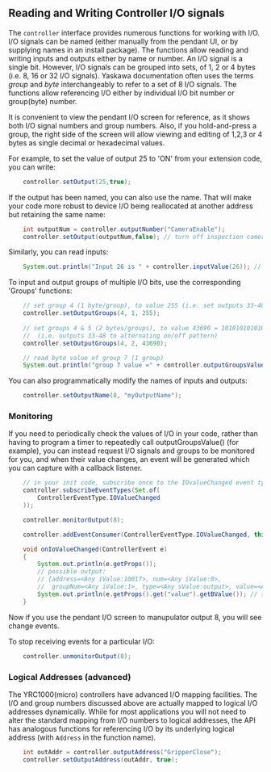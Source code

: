 
## Reading and Writing Controller I/O signals

The `controller` interface provides numerous functions for working with I/O.  I/O signals can be named (either manually from the pendant UI, or by supplying names in an install package).  The functions allow reading and writing inputs and outputs either by name or number.  An I/O signal is a single bit. However, I/O signals can be grouped into sets, of 1, 2 or 4 bytes (i.e. 8, 16 or 32 I/O signals).  Yaskawa documentation often uses the terms *group* and *byte* interchangeably to refer to a set of 8 I/O signals.  The functions allow referencing I/O either by individual I/O bit number or group(byte) number.

It is convenient to view the pendant I/O screen for reference, as it shows both I/O signal numbers and group numbers.  Also, if you hold-and-press a group, the right side of the screen will allow viewing and editing of 1,2,3 or 4 bytes as single decimal or hexadecimal values.

For example, to set the value of output 25 to 'ON' from your extension code, you can write:
```java
    controller.setOutput(25,true);
```
If the output has been named, you can also use the name.  That will make your code more robust to device I/O being reallocated at another address but retaining the same name:
```java
    int outputNum = controller.outputNumber("CameraEnable");
    controller.setOutput(outputNum,false); // turn off inspection camera
```

Similarly, you can read inputs:
```java
    System.out.println("Input 26 is " + controller.inputValue(26)); // true or false
```

To input and output groups of multiple I/O bits, use the corresponding 'Groups' functions:
```java
    // set group 4 (1 byte/group), to value 255 (i.e. set outputs 33-40 to 'on'/true)
    controller.setOutputGroups(4, 1, 255);
    
    // set groups 4 & 5 (2 bytes/groups), to value 43690 = 1010101010101010 in binary
    //  (i.e. outputs 33-48 to alternating on/off pattern)
    controller.setOutputGroups(4, 2, 43690);

    // read byte value of group 7 (1 group)
    System.out.println("group 7 value =" + controller.outputGroupsValue(7,1)); // 0-255
```

You can also programmatically modify the names of inputs and outputs:
```java
    controller.setOutputName(8, "myOutputName");
```

### Monitoring

If you need to periodically check the values of I/O in your code, rather than having to program a timer to repeatedly call outputGroupsValue() (for example), you can instead request I/O signals and groups to be monitored for you, and when their value changes, an event will be generated which you can capture with a callback listener.

```java
    // in your init code, subscribe once to the IOvalueChanged event type
    controller.subscribeEventTypes(Set.of( 
        ControllerEventType.IOValueChanged
    ));

    controller.monitorOutput(8);

    controller.addEventConsumer(ControllerEventType.IOValueChanged, this::onIoValueChanged);
```
```java
    void onIoValueChanged(ControllerEvent e)
    {
        System.out.println(e.getProps());
        // possible output:
        // {address=<Any iValue:10017>, num=<Any iValue:8>, 
        //  groupNum=<Any iValue:1>, type=<Any sValue:output>, value=<Any bValue:true>}
        System.out.println(e.getProps().get("value").getBValue()); // true or false output value
    }

```

Now if you use the pendant I/O screen to manupulator output 8, you will see change events.

To stop receiving events for a particular I/O:
```java
    controller.unmonitorOutput(8);
```

### Logical Addresses (advanced)

The YRC1000(micro) controllers have advanced I/O mapping facilities.  The I/O and group numbers discussed above are actually mapped to logical I/O addresses dynamically.  While for most applications you will not need to alter the standard mapping from I/O numbers to logical addresses, the API has analogous functions for referencing I/O by its underlying logical address (with `Address` in the function name).

```java
    int outAddr = controller.outputAddress("GripperClose");
    controller.setOutputAddress(outAddr, true);
```